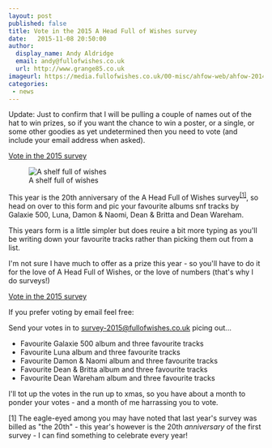 ```yaml
---
layout: post
published: false
title: Vote in the 2015 A Head Full of Wishes survey
date:   2015-11-08 20:50:00
author:
  display_name: Andy Aldridge
  email: andy@fullofwishes.co.uk
  url: http://www.grange85.co.uk
imageurl: https://media.fullofwishes.co.uk/00-misc/ahfow-web/ahfow-2014-header-background-full.jpg
categories:
 - news
---
```


<p class="text-success">Update: Just to confirm that I will be pulling a couple of names out of the hat to win prizes, so if you want the chance to win a poster, or a single, or some other goodies as yet undetermined then you need to vote (and include your email address when asked).</p>

<p class="text-center lead"><a href="https://docs.google.com/forms/d/1DkGhsGsl3FvRbq5DWTg-pU820TDD-ZcQYDjjAN_eGvc/viewform" class="btn btn-primary">Vote in the 2015 survey</a></p>

<figure class="caption aligncenter"><img src="https://media.fullofwishes.co.uk/00-misc/ahfow-web/ahfow-2014-header-background-full.jpg" alt="A shelf full of wishes" /><figcaption class="caption-text">A shelf full of wishes</figcaption></figure>

<p class="lead">This year is the 20th anniversary of the A Head Full of Wishes survey<sup><a href="#footnote-1">[1]</a></sup>, so head on over to this form and pic your favourite albums snf tracks by Galaxie 500, Luna, Damon & Naomi, Dean & Britta and Dean Wareham.</p>
<p>This years form is a little simpler but does reuire a bit more typing as you'll be writing down your favourite tracks rather than picking them out from a list.</p>
<p>I'm not sure I have much to offer as a prize this year - so you'll have to do it for the love of A Head Full of Wishes, or the love of numbers (that's why I do surveys!)</p>

<p class="text-center lead"><a href="https://docs.google.com/forms/d/1DkGhsGsl3FvRbq5DWTg-pU820TDD-ZcQYDjjAN_eGvc/viewform" class="btn btn-primary">Vote in the 2015 survey</a></p>

<p>If you prefer voting by email feel free:</p>

<p>Send your votes in to <a href="mailto:survey-2015@fullofwishes.co.uk?subject=2015%20survey">survey-2015@fullofwishes.co.uk</a> picing out...</p>
<ul>
<li>Favourite Galaxie 500 album and three favourite tracks</li>
<li>Favourite Luna album and three favourite tracks</li>
<li>Favourite Damon & Naomi album and three favourite tracks</li>
<li>Favourite Dean & Britta album and three favourite tracks</li>
<li>Favourite Dean Wareham album and three favourite tracks</li>
</ul>
<p>I'll tot up the votes in the run up to xmas, so you have about a month to ponder your votes - and a month of me harrassing you to vote.</p>
<p class="text-muted" id="footnote-1">[1] The eagle-eyed among you may have noted that last year's survey was billed as "the 20th" - this year's however is the 20th <em>anniversary</em> of the first survey - I can find something to celebrate every year!</p>

